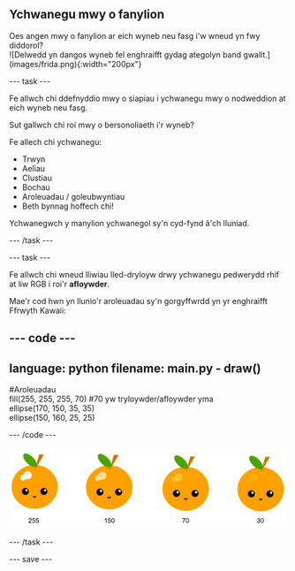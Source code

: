 ## Ychwanegu mwy o fanylion

<div style="display: flex; flex-wrap: wrap">
<div style="flex-basis: 200px; flex-grow: 1; margin-right: 15px;">
Oes angen mwy o fanylion ar eich wyneb neu fasg i'w wneud yn fwy diddorol? 
</div>
<div>
![Delwedd yn dangos wyneb fel enghraifft gydag ategolyn band gwallt.](images/frida.png){:width="200px"}
</div>
</div>

--- task ---

Fe allwch chi ddefnyddio mwy o siapiau i ychwanegu mwy o nodweddion at eich wyneb neu fasg.

Sut gallwch chi roi mwy o bersonoliaeth i'r wyneb?

Fe allech chi ychwanegu:

+ Trwyn
+ Aeliau
+ Clustiau
+ Bochau
+ Aroleuadau / goleubwyntiau
+ Beth bynnag hoffech chi!

Ychwanegwch y manylion ychwanegol sy'n cyd-fynd â'ch lluniad.

--- /task ---

--- task ---

Fe allwch chi wneud lliwiau lled-dryloyw drwy ychwanegu pedwerydd rhif at liw RGB i roi'r **afloywder**.

Mae'r cod hwn yn llunio'r aroleuadau sy'n gorgyffwrdd yn yr enghraifft Ffrwyth Kawaii:

--- code ---
---
language: python
filename: main.py - draw()
---

  #Aroleuadau    
  fill(255, 255, 255, 70) #70 yw tryloywder/afloywder yma    
  ellipse(170, 150, 35, 35)   
  ellipse(150, 160, 25, 25)

--- /code ---

![Delwedd o Ffrwyth Kawaii gydag aroleuadau o wahanol afloywder: 30, 70, 150, 255. Mae'r gwerth isaf, 30, yn fwy afloyw, a 255 yn llai afloyw.](images/opacity.png)

--- /task ---

--- save ---
